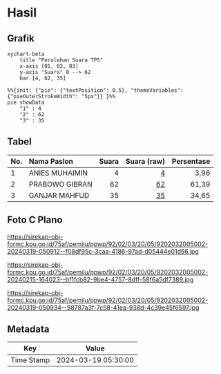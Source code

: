 # Hasil

## Grafik

```mermaid
xychart-beta
    title "Perolehan Suara TPS"
    x-axis [01, 02, 03]
    y-axis "Suara" 0 --> 62
    bar [4, 62, 35]
```

```mermaid
%%{init: {"pie": {"textPosition": 0.5}, "themeVariables": {"pieOuterStrokeWidth": "5px"}} }%%
pie showData
    "1" : 4
    "2" : 62
    "3" : 35
```

## Tabel

| No. | Nama Paslon    | Suara | Suara (raw) | Persentase |
|:--- |:-------------- | -----:| -----------:| ----------:|
| 1   | ANIES MUHAIMIN | 4     | [4][p-1]    | 3,96       |
| 2   | PRABOWO GIBRAN | 62    | [62][p-2]   | 61,39      |
| 3   | GANJAR MAHFUD  | 35    | [35][p-3]   | 34,65      |


[p-1]: https://github.com/gigit-pemilu/pemilu-2024-92-papua-barat/blob/main/pilpres/hitung-suara/sub/92-papua-barat/sub/02-manokwari/sub/03-warmare/sub/2005-nimbay/sub/002-tps/sub/paslon-1.txt
[p-2]: https://github.com/gigit-pemilu/pemilu-2024-92-papua-barat/blob/main/pilpres/hitung-suara/sub/92-papua-barat/sub/02-manokwari/sub/03-warmare/sub/2005-nimbay/sub/002-tps/sub/paslon-2.txt
[p-3]: https://github.com/gigit-pemilu/pemilu-2024-92-papua-barat/blob/main/pilpres/hitung-suara/sub/92-papua-barat/sub/02-manokwari/sub/03-warmare/sub/2005-nimbay/sub/002-tps/sub/paslon-3.txt

## Foto C Plano

https://sirekap-obj-formc.kpu.go.id/75af/pemilu/ppwp/92/02/03/20/05/9202032005002-20240319-050912--f08df95c-3caa-4186-97ad-d05444e01d56.jpg

https://sirekap-obj-formc.kpu.go.id/75af/pemilu/ppwp/92/02/03/20/05/9202032005002-20240215-164023--bf1fcb82-9be4-4757-8dff-58f6a5df7389.jpg

https://sirekap-obj-formc.kpu.go.id/75af/pemilu/ppwp/92/02/03/20/05/9202032005002-20240319-050934--98787a3f-7c58-41ea-938d-4c39e45f6597.jpg


## Metadata

| Key        | Value               |
| ---------- | ------------------- |
| Time Stamp | 2024-03-19 05:30:00 |



